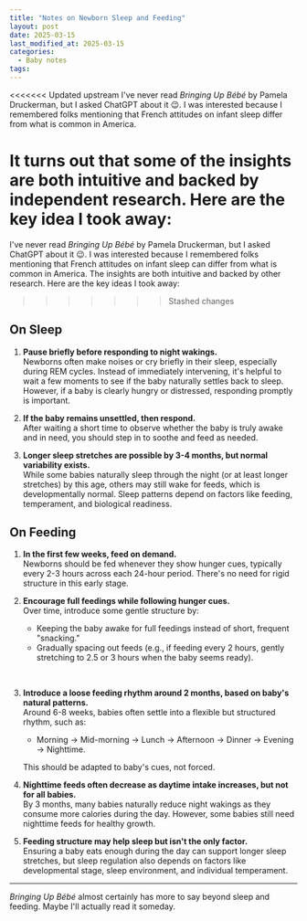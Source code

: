 ```yaml
---
title: "Notes on Newborn Sleep and Feeding"
layout: post
date: 2025-03-15
last_modified_at: 2025-03-15
categories:
  - Baby notes
tags:
---
```


<<<<<<< Updated upstream
I've never read _Bringing Up Bébé_ by Pamela Druckerman, but I asked ChatGPT about it 😉. I was interested because I remembered folks mentioning that French attitudes on infant sleep differ from what is common in America.

It turns out that some of the insights are both intuitive and backed by independent research. Here are the key idea I took away:  
=======
I've never read _Bringing Up Bébé_ by Pamela Druckerman, but I asked ChatGPT about it 😉. I was interested because I remembered folks mentioning that French attitudes on infant sleep can differ from what is common in America. The insights are both intuitive and backed by other research. Here are the key ideas I took away:  
>>>>>>> Stashed changes

## On Sleep

1. **Pause briefly before responding to night wakings.**  
   Newborns often make noises or cry briefly in their sleep, especially during REM cycles. Instead of immediately intervening, it's helpful to wait a few moments to see if the baby naturally settles back to sleep. However, if a baby is clearly hungry or distressed, responding promptly is important.  

2. **If the baby remains unsettled, then respond.**  
   After waiting a short time to observe whether the baby is truly awake and in need, you should step in to soothe and feed as needed.  

3. **Longer sleep stretches are possible by 3-4 months, but normal variability exists.**  
   While some babies naturally sleep through the night (or at least longer stretches) by this age, others may still wake for feeds, which is developmentally normal. Sleep patterns depend on factors like feeding, temperament, and biological readiness.  

## On Feeding

1. **In the first few weeks, feed on demand.**  
   Newborns should be fed whenever they show hunger cues, typically every 2-3 hours across each 24-hour period. There's no need for rigid structure in this early stage.  

2. **Encourage full feedings while following hunger cues.**  
   Over time, introduce some gentle structure by:  
   - Keeping the baby awake for full feedings instead of short, frequent "snacking."  
   - Gradually spacing out feeds (e.g., if feeding every 2 hours, gently stretching to 2.5 or 3 hours when the baby seems ready).  
<br>

3. **Introduce a loose feeding rhythm around 2 months, based on baby's natural patterns.**  
   Around 6-8 weeks, babies often settle into a flexible but structured rhythm, such as:  
   - Morning → Mid-morning → Lunch → Afternoon → Dinner → Evening → Nighttime.  

   This should be adapted to baby's cues, not forced.  

4. **Nighttime feeds often decrease as daytime intake increases, but not for all babies.**  
   By 3 months, many babies naturally reduce night wakings as they consume more calories during the day. However, some babies still need nighttime feeds for healthy growth.  

5. **Feeding structure may help sleep but isn't the only factor.**  
   Ensuring a baby eats enough during the day can support longer sleep stretches, but sleep regulation also depends on factors like developmental stage, sleep environment, and individual temperament.  

---

_Bringing Up Bébé_ almost certainly has more to say beyond sleep and feeding. Maybe I'll actually read it someday.  
